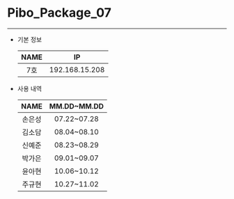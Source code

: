 # Pibo_Package_07
---

* 기본 정보

    |NAME|IP|
    |:---:|:---:|
    |7호|192.168.15.208|


* 사용 내역

    |NAME|MM.DD~MM.DD|
    |:---:|:---:|
    |손은성|07.22~07.28|
    |김소담|08.04~08.10|
    |신예준|08.23~08.29|
    |박가은|09.01~09.07|
    |윤아현|10.06~10.12|
    |주규현|10.27~11.02|


    

